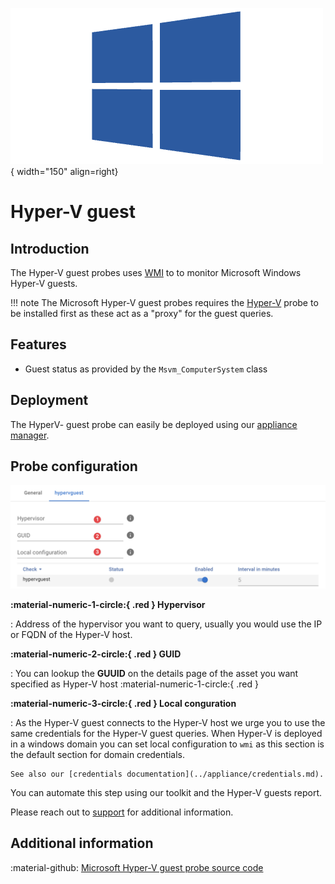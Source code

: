 ![wmi-probe](../../../images/probe_wmi.png){ width="150" align=right}

# Hyper-V guest

## Introduction

The Hyper-V guest probes uses [WMI](./index.md) to to monitor Microsoft Windows Hyper-V guests.

!!! note
    The Microsoft Hyper-V guest probes requires the [Hyper-V](hyperv.md) probe to be installed first as these act as a "proxy" for the guest queries.

## Features

* Guest status as provided by the `Msvm_ComputerSystem` class

## Deployment

The HyperV- guest probe can easily be deployed using our [appliance manager](./../appliance/appliance_manager.md).

## Probe configuration

![screenshot hypervguest config](../../../images/application_hypervquest_config.png)

**:material-numeric-1-circle:{ .red } Hypervisor**

:   Address of the hypervisor you want to query, usually you would use the IP or FQDN of the Hyper-V host. 

**:material-numeric-2-circle:{ .red } GUID**

:   You can lookup the **GUUID** on the details page of the asset you want specified as Hyper-V host :material-numeric-1-circle:{ .red }

**:material-numeric-3-circle:{ .red } Local conguration**

:   As the Hyper-V guest connects to the Hyper-V host we urge you to use the same credentials for the Hyper-V guest queries. When Hyper-V is deployed in a windows domain you can set local configuration to `wmi` as this section is the default section for domain credentials.

    See also our [credentials documentation](../appliance/credentials.md).

You can automate this step using our toolkit and the Hyper-V guests report.

Please reach out to [support](../../../introduction/support.md) for additional information.

## Additional information

:material-github: [Microsoft Hyper-V guest probe source code](https://github.com/infrasonar/hypervguest-probe)









